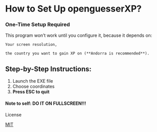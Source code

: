 # How to Set Up openguesserXP?

### One-Time Setup Required

This program won’t work until you configure it, because it depends on:

    Your screen resolution,

    the country you want to gain XP on (**Andorra is recommended**).

## Step-by-Step Instructions:

   1. Launch the EXE file
   2. Choose coordinates
   3. **Press ESC to quit**

#### Note to self: **DO IT ON FULLSCREEN!!!**
License

[MIT](https://raw.githubusercontent.com/Kewals2PL/openguesserXP/refs/heads/main/LICENSE)
